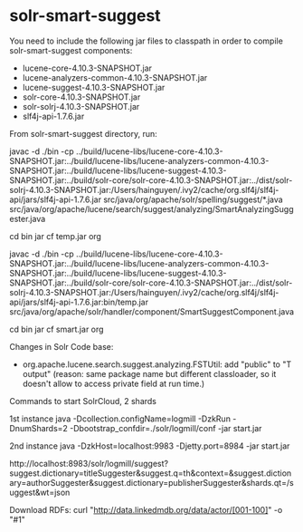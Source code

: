 # solr-smart-suggest

You need to include the following jar files to classpath in order to compile solr-smart-suggest components:
- lucene-core-4.10.3-SNAPSHOT.jar
- lucene-analyzers-common-4.10.3-SNAPSHOT.jar
- lucene-suggest-4.10.3-SNAPSHOT.jar
- solr-core-4.10.3-SNAPSHOT.jar
- solr-solrj-4.10.3-SNAPSHOT.jar
- slf4j-api-1.7.6.jar


From solr-smart-suggest directory, run:

javac -d ./bin -cp ../build/lucene-libs/lucene-core-4.10.3-SNAPSHOT.jar:../build/lucene-libs/lucene-analyzers-common-4.10.3-SNAPSHOT.jar:../build/lucene-libs/lucene-suggest-4.10.3-SNAPSHOT.jar:../build/solr-core/solr-core-4.10.3-SNAPSHOT.jar:../dist/solr-solrj-4.10.3-SNAPSHOT.jar:/Users/hainguyen/.ivy2/cache/org.slf4j/slf4j-api/jars/slf4j-api-1.7.6.jar src/java/org/apache/solr/spelling/suggest/*.java src/java/org/apache/lucene/search/suggest/analyzing/SmartAnalyzingSuggester.java

cd bin
jar cf temp.jar org 


javac -d ./bin -cp ../build/lucene-libs/lucene-core-4.10.3-SNAPSHOT.jar:../build/lucene-libs/lucene-analyzers-common-4.10.3-SNAPSHOT.jar:../build/lucene-libs/lucene-suggest-4.10.3-SNAPSHOT.jar:../build/solr-core/solr-core-4.10.3-SNAPSHOT.jar:../dist/solr-solrj-4.10.3-SNAPSHOT.jar:/Users/hainguyen/.ivy2/cache/org.slf4j/slf4j-api/jars/slf4j-api-1.7.6.jar:bin/temp.jar src/java/org/apache/solr/handler/component/SmartSuggestComponent.java

cd bin
jar cf smart.jar org


Changes in Solr Code base:
- org.apache.lucene.search.suggest.analyzing.FSTUtil:  add "public" to "T output" (reason: same package name but different classloader, so it doesn't allow to access private field at run time.)


Commands to start SolrCloud, 2 shards

1st instance
java -Dcollection.configName=logmill -DzkRun -DnumShards=2 -Dbootstrap_confdir=./solr/logmill/conf -jar start.jar


2nd instance
java -DzkHost=localhost:9983 -Djetty.port=8984 -jar start.jar 

http://localhost:8983/solr/logmill/suggest?suggest.dictionary=titleSuggester&suggest.q=th&context=&suggest.dictionary=authorSuggester&suggest.dictionary=publisherSuggester&shards.qt=/suggest&wt=json


Download RDFs:
curl "http://data.linkedmdb.org/data/actor/[001-100]" -o "#1"




